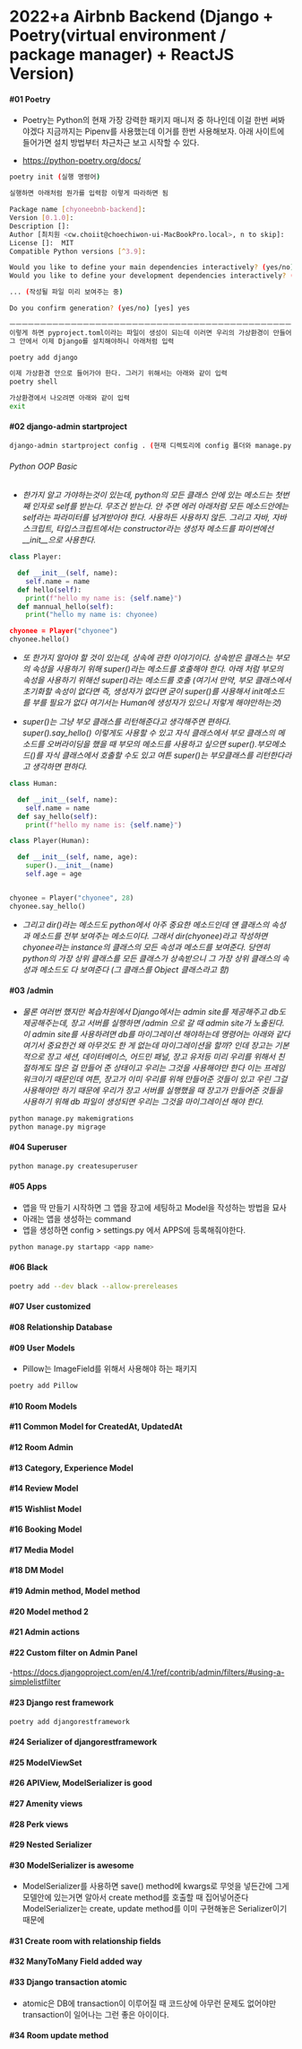 # 2022+a Airbnb Backend (Django + Poetry(virtual environment / package manager) + ReactJS Version)

#### #01 Poetry

- Poetry는 Python의 현재 가장 강력한 패키지 매니저 중 하나인데 이걸 한번 써봐야겠다 지금까지는 Pipenv를 사용했는데
  이거를 한번 사용해보자. 아래 사이트에 들어가면 설치 방법부터 차근차근 보고 시작할 수 있다.

- https://python-poetry.org/docs/

```bash
poetry init (실행 명령어)

실행하면 아래처럼 뭔가를 입력함 이렇게 따라하면 됨

Package name [chyoneebnb-backend]:
Version [0.1.0]:
Description []:
Author [최치원 <cw.choiit@choechiwon-ui-MacBookPro.local>, n to skip]:
License []:  MIT
Compatible Python versions [^3.9]:

Would you like to define your main dependencies interactively? (yes/no) [yes] no
Would you like to define your development dependencies interactively? (yes/no) [yes] no

... (작성될 파일 미리 보여주는 중)

Do you confirm generation? (yes/no) [yes] yes

ㅡㅡㅡㅡㅡㅡㅡㅡㅡㅡㅡㅡㅡㅡㅡㅡㅡㅡㅡㅡㅡㅡㅡㅡㅡㅡㅡㅡㅡㅡㅡㅡㅡㅡㅡㅡㅡㅡㅡㅡㅡㅡㅡㅡㅡㅡㅡㅡㅡㅡㅡㅡㅡㅡㅡㅡㅡㅡㅡㅡㅡㅡㅡㅡㅡㅡㅡㅡㅡㅡㅡㅡㅡㅡㅡㅡㅡㅡㅡ
이렇게 하면 pyproject.toml이라는 파일이 생성이 되는데 이러면 우리의 가상환경이 만들어진것
그 안에서 이제 Django를 설치해야하니 아래처럼 입력

poetry add django

이제 가상환경 안으로 들어가야 한다. 그러기 위해서는 아래와 같이 입력
poetry shell

가상환경에서 나오려면 아래와 같이 입력
exit
```

#### #02 django-admin startproject

```bash
django-admin startproject config . (현재 디렉토리에 config 폴더와 manage.py 파일을 생성)
```

###### Python OOP Basic

- _한가지 알고 가야하는것이 있는데, python의 모든 클래스 안에 있는 메소드는 첫번째 인자로 self를 받는다. 무조건 받는다. 안 주면 에러
  아래처럼 모든 메소드안에는 self라는 파라미터를 넘겨받아야 한다. 사용하든 사용하지 않든. 그리고 자바, 자바스크립트, 타입스크립트에서는 constructor라는 생성자 메소드를 파이썬에선 \_\_init\_\_으로 사용한다._

```python
class Player:

  def __init__(self, name):
    self.name = name
  def hello(self):
    print(f"hello my name is: {self.name}")
  def mannual_hello(self):
    print("hello my name is: chyonee)

chyonee = Player("chyonee")
chyonee.hello()
```

- _또 한가지 알아야 할 것이 있는데, 상속에 관한 이야기이다. 상속받은 클래스는 부모의 속성을 사용하기 위해 super()라는 메소드를 호출해야 한다.
  아래 처럼 부모의 속성을 사용하기 위해선 super()라는 메소드를 호출 (여기서 만약, 부모 클래스에서 초기화할 속성이 없다면 즉, 생성자가 없다면 굳이 super()를 사용해서 init메소드를 부를 필요가 없다 여기서는 Human에 생성자가 있으니 저렇게 해야만하는것)_

- _super()는 그냥 부모 클래스를 리턴해준다고 생각해주면 편하다. super().say_hello() 이렇게도 사용할 수 있고 자식 클래스에서 부모 클래스의 메소드를 오버라이딩을 했을 때 부모의 메소드를 사용하고 싶으면 super().부모메소드()를 자식 클래스에서 호출할 수도 있고 여튼 super()는 부모클래스를 리턴한다라고 생각하면 편하다._

```python
class Human:

  def __init__(self, name):
    self.name = name
  def say_hello(self):
    print(f"hello my name is: {self.name}")

class Player(Human):

  def __init__(self, name, age):
    super().__init__(name)
    self.age = age


chyonee = Player("chyonee", 28)
chyonee.say_hello()
```

- _그리고 dir()라는 메소드도 python에서 아주 중요한 메소드인데 얜 클래스의 속성과 메소드를 전부 보여주는 메소드이다. 그래서 dir(chyonee)라고 작성하면 chyonee라는 instance의 클래스의 모든 속성과 메소드를 보여준다. 당연히 python의 가장 상위 클래스를 모든 클래스가 상속받으니 그 가장 상위 클래스의 속성과 메소드도 다 보여준다 (그 클래스를 Object 클래스라고 함)_

#### #03 /admin

- _물론 여러번 했지만 복습차원에서 Django에서는 admin site를 제공해주고 db도 제공해주는데, 장고 서버를 실행하면 /admin 으로 갈 때 admin site가 노출된다.
  이 admin site를 사용하려면 db를 마이그레이션 해야하는데 명령어는 아래와 같다 여기서 중요한건 왜 아무것도 한 게 없는데 마이그레이션을 할까? 인데 장고는 기본적으로
  장고 세션, 데이터베이스, 어드민 패널, 장고 유저등 미리 우리를 위해서 친절하게도 많은 걸 만들어 준 상태이고 우리는 그것을 사용해야만 한다 이는 프레임워크이기 때문인데 여튼,
  장고가 이미 우리를 위해 만들어준 것들이 있고 우린 그걸 사용해야만 하기 때문에 우리가 장고 서버를 실행했을 때 장고가 만들어준 것들을 사용하기 위해 db 파일이 생성되면 우리는 그것을 마이그레이션 해야 한다._

```bash
python manage.py makemigrations
python manage.py migrage
```

#### #04 Superuser

```bash
python manage.py createsuperuser
```

#### #05 Apps

- 앱을 딱 만들기 시작하면 그 앱을 장고에 세팅하고 Model을 작성하는 방법을 묘사
- 아래는 앱을 생성하는 command
- 앱을 생성하면 config > settings.py 에서 APPS에 등록해줘야한다.

```bash
python manage.py startapp <app name>
```

#### #06 Black

```bash
poetry add --dev black --allow-prereleases
```

#### #07 User customized

#### #08 Relationship Database

#### #09 User Models

- Pillow는 ImageField를 위해서 사용해야 하는 패키지

```bash
poetry add Pillow
```

#### #10 Room Models

#### #11 Common Model for CreatedAt, UpdatedAt

#### #12 Room Admin

#### #13 Category, Experience Model

#### #14 Review Model

#### #15 Wishlist Model

#### #16 Booking Model

#### #17 Media Model

#### #18 DM Model

#### #19 Admin method, Model method

#### #20 Model method 2

#### #21 Admin actions

#### #22 Custom filter on Admin Panel

-https://docs.djangoproject.com/en/4.1/ref/contrib/admin/filters/#using-a-simplelistfilter

#### #23 Django rest framework

```bash
poetry add djangorestframework
```

#### #24 Serializer of djangorestframework

#### #25 ModelViewSet

#### #26 APIView, ModelSerializer is good

#### #27 Amenity views

#### #28 Perk views

#### #29 Nested Serializer

#### #30 ModelSerializer is awesome

- ModelSerializer를 사용하면 save() method에 kwargs로 무엇을 넣든간에 그게
  모델안에 있는거면 알아서 create method를 호출할 때 집어넣어준다 ModelSerializer는 create, update method를 이미 구현해놓은 Serializer이기 때문에

#### #31 Create room with relationship fields

#### #32 ManyToMany Field added way

#### #33 Django transaction atomic

- atomic은 DB에 transaction이 이루어질 때 코드상에 아무런 문제도 없어야만 transaction이 일어나는 그런 좋은 아이이다.

#### #34 Room update method

